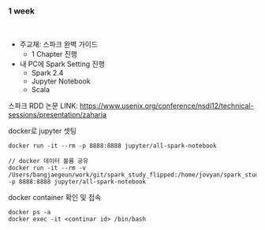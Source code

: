 ###  1 week

<br>

- 주교재: 스파크 완벽 가이드
  - 1 Chapter 진행
- 내 PC에 Spark Setting 진행
  - Spark 2.4
  - Jupyter Notebook
  - Scala 


스파크 RDD 논문 LINK: https://www.usenix.org/conference/nsdi12/technical-sessions/presentation/zaharia

docker로 jupyter 셋팅
```
docker run -it --rm -p 8888:8888 jupyter/all-spark-notebook

// docker 데이터 볼륨 공유
docker run -it --rm -v /Users/bangjaegeun/work/git/spark_study_flipped:/home/jovyan/spark_study_flipped -p 8888:8888 jupyter/all-spark-notebook
```

docker container 확인 및 접속
```
docker ps -a
docker exec -it <continar id> /bin/bash
```
